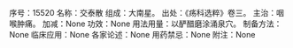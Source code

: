 序号：15520
名称：交泰散
组成：大南星。
出处：《疡科选粹》卷三。
主治：咽喉肿痛。
加减：None
功效：None
用法用量：以酽醋磨涂涌泉穴。
制备方法：None
临床应用：None
各家论述：None
用药禁忌：None
附注：None
